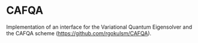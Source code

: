 # CAFQA

Implementation of an interface for the Variational Quantum Eigensolver and the CAFQA scheme (https://github.com/rgokulsm/CAFQA).
